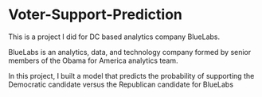 # Voter-Support-Prediction
This is a project I did for DC based analytics company BlueLabs.

BlueLabs is an analytics, data, and technology company formed by senior members of the Obama for America analytics team. 

In this project, I built a model that predicts the probability of supporting the Democratic candidate versus the Republican candidate for BlueLabs
